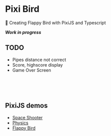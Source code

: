 # Pixi Bird

🦆 Creating Flappy Bird with PixiJS and Typescript

***Work in progress***

## TODO

- Pipes distance not correct
- Score, highscore display
- Game Over Screen

<br>
<br>
<br>

## PixiJS demos

- [Space Shooter](https://github.com/KokoDoko/pixidust)
- [Physics](https://github.com/KokoDoko/piximatters)
- [Flappy Bird](https://github.com/KokoDoko/pixibird.git)